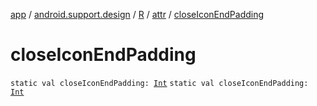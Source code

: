 [app](../../../index.md) / [android.support.design](../../index.md) / [R](../index.md) / [attr](index.md) / [closeIconEndPadding](./close-icon-end-padding.md)

# closeIconEndPadding

`static val closeIconEndPadding: `[`Int`](https://kotlinlang.org/api/latest/jvm/stdlib/kotlin/-int/index.html)
`static val closeIconEndPadding: `[`Int`](https://kotlinlang.org/api/latest/jvm/stdlib/kotlin/-int/index.html)